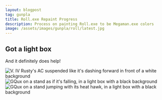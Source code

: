 ```yaml
---
layout: blogpost
tag: gunpla
title: Roll.exe Repaint Progress
description: Process on painting Roll.exe to be Megaman.exe colors
image: /assets/images/gunpla/roll/latest.jpg
---
```


## Got a light box

And it definitely does help!

<div class="image-container">
<img class="thirdimage" src="/assets/images/gunpla/lighting/rusty.jpg" alt="V. IV Rusty's AC suspended like it's dashing forward in front of a white background">
<img class="thirdimage" src="/assets/images/gunpla/lighting/qux_falling.jpg" alt="GQux on a stand as if it's falling, in a light box with a black background">
<img class="thirdimage" src="/assets/images/gunpla/lighting/qux_jumping_1.jpg" alt="GQux on a stand jumping with its heat hawk, in a light box with a black background">
</div>

